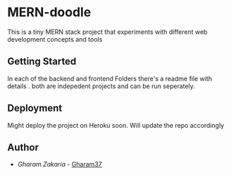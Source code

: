 # MERN-doodle

This is a tiny MERN stack project that experiments with different web development concepts and tools

## Getting Started

In each of the backend and frontend Folders there's a readme file with details . both are indepedent projects and can be run seperately. 

## Deployment

Might deploy the project on Heroku soon. Will update the repo accordingly 



## Author

* *Gharam Zakaria* - [Gharam37](https://github.com/gharam37)



